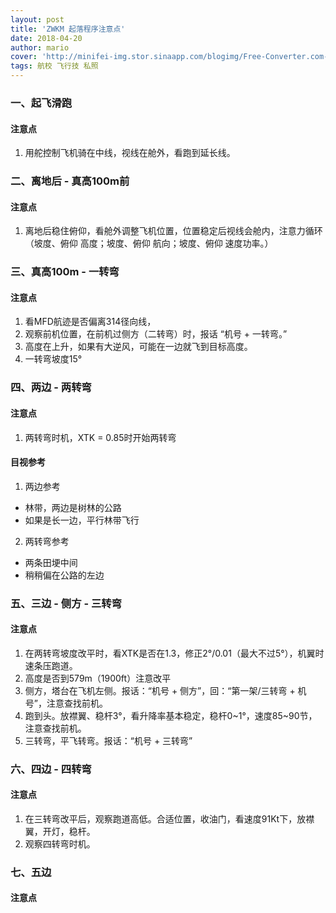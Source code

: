 ```yaml
---
layout: post
title: 'ZWKM 起落程序注意点'
date: 2018-04-20
author: mario
cover: 'http://minifei-img.stor.sinaapp.com/blogimg/Free-Converter.com-airfield_traffic_pattern-24294214.png'
tags: 航校 飞行技 私照
---
```

### 一、起飞滑跑
#### 注意点
1. 用舵控制飞机骑在中线，视线在舱外，看跑到延长线。

### 二、离地后 - 真高100m前
#### 注意点
1. 离地后稳住俯仰，看舱外调整飞机位置，位置稳定后视线会舱内，注意力循环（坡度、俯仰 高度；坡度、俯仰 航向；坡度、俯仰 速度功率。）

### 三、真高100m - 一转弯
#### 注意点
1. 看MFD航迹是否偏离314径向线，
2. 观察前机位置，在前机过侧方（二转弯）时，报话 “机号 + 一转弯。”
3. 高度在上升，如果有大逆风，可能在一边就飞到目标高度。
4. 一转弯坡度15°

### 四、两边 - 两转弯
#### 注意点
1. 两转弯时机，XTK = 0.85时开始两转弯

#### 目视参考
1. 两边参考
- 林带，两边是树林的公路
- 如果是长一边，平行林带飞行

2. 两转弯参考
- 两条田埂中间
- 稍稍偏在公路的左边

### 五、三边 - 侧方 - 三转弯
#### 注意点
1. 在两转弯坡度改平时，看XTK是否在1.3，修正2°/0.01（最大不过5°），机翼时速条压跑道。
2. 高度是否到579m（1900ft）注意改平
3. 侧方，塔台在飞机左侧。报话：“机号 + 侧方”，回：“第一架/三转弯 +  机号”，注意查找前机。
4. 跑到头。放襟翼、稳杆3°，看升降率基本稳定，稳杆0~1°，速度85~90节，注意查找前机。
5. 三转弯，平飞转弯。报话：“机号 + 三转弯”

### 六、四边 - 四转弯
#### 注意点
1. 在三转弯改平后，观察跑道高低。合适位置，收油门，看速度91Kt下，放襟翼，开灯，稳杆。
2. 观察四转弯时机。

### 七、五边
#### 注意点
